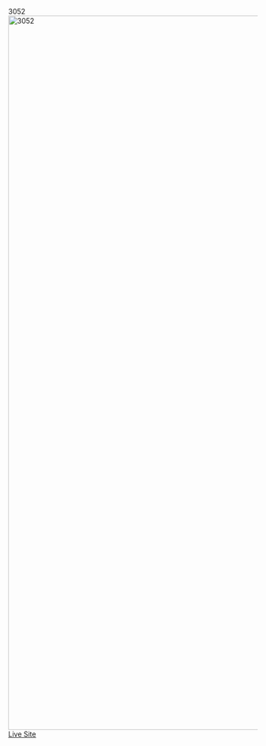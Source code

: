 3052
<img width="1440" alt="3052" src="https://user-images.githubusercontent.com/7242067/63121274-de5a5500-bf58-11e9-9961-a5eec546ecac.png">
[Live Site](https://js-3052.herokuapp.com/)
